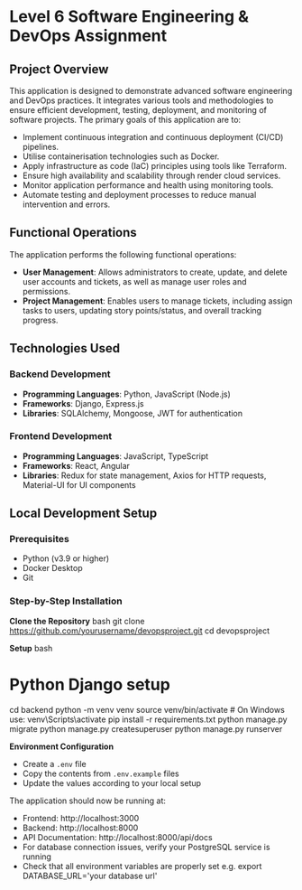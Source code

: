 # Level 6 Software Engineering & DevOps Assignment

## Project Overview

This application is designed to demonstrate advanced software engineering and DevOps practices. It integrates various tools and methodologies to ensure efficient development, testing, deployment, and monitoring of software projects. The primary goals of this application are to:

- Implement continuous integration and continuous deployment (CI/CD) pipelines.
- Utilise containerisation technologies such as Docker.
- Apply infrastructure as code (IaC) principles using tools like Terraform.
- Ensure high availability and scalability through render cloud services.
- Monitor application performance and health using monitoring tools.
- Automate testing and deployment processes to reduce manual intervention and errors.

## Functional Operations

The application performs the following functional operations:

- **User Management**: Allows administrators to create, update, and delete user accounts and tickets, as well as manage user roles and permissions.
- **Project Management**: Enables users to manage tickets, including assign tasks to users, updating story points/status, and overall tracking progress.

## Technologies Used

### Backend Development

- **Programming Languages**: Python, JavaScript (Node.js)
- **Frameworks**: Django, Express.js
- **Libraries**: SQLAlchemy, Mongoose, JWT for authentication

### Frontend Development

- **Programming Languages**: JavaScript, TypeScript
- **Frameworks**: React, Angular
- **Libraries**: Redux for state management, Axios for HTTP requests, Material-UI for UI components

## Local Development Setup

### Prerequisites
- Python (v3.9 or higher)
- Docker Desktop
- Git

### Step-by-Step Installation

 **Clone the Repository**
   bash
   git clone https://github.com/yourusername/devopsproject.git
   cd devopsproject

 **Setup**
   bash
   # Python Django setup
   cd backend
   python -m venv venv
   source venv/bin/activate  # On Windows use: venv\Scripts\activate
   pip install -r requirements.txt
   python manage.py migrate
   python manage.py createsuperuser
   python manage.py runserver

 **Environment Configuration**
   - Create a `.env` file
   - Copy the contents from `.env.example` files
   - Update the values according to your local setup

The application should now be running at:
- Frontend: http://localhost:3000
- Backend: http://localhost:8000
- API Documentation: http://localhost:8000/api/docs
- For database connection issues, verify your PostgreSQL service is running
- Check that all environment variables are properly set e.g. export DATABASE_URL='your database url'

